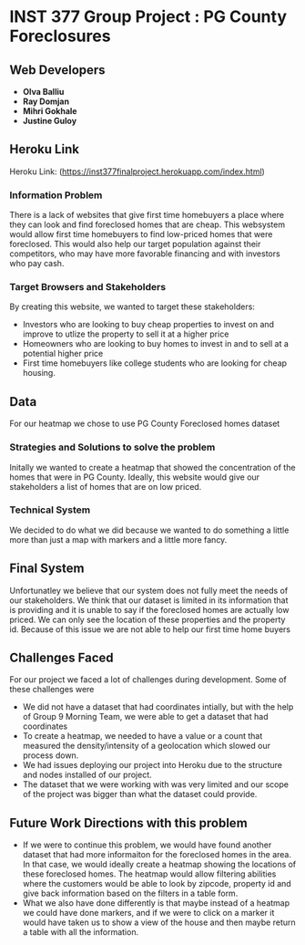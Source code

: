 # INST 377 Group Project : PG County Foreclosures

## Web Developers

* **Olva Balliu** 
* **Ray Domjan** 
* **Mihri Gokhale** 
* **Justine Guloy** 

## Heroku Link 
Heroku Link: (https://inst377finalproject.herokuapp.com/index.html)

### Information Problem 
There is a lack of websites that give first time homebuyers a place where they can look and find foreclosed homes that are cheap. This websystem would allow first time homebuyers to find low-priced homes that were foreclosed.
This would also help our target population against their competitors, who may have more favorable financing and with investors who pay cash.

### Target Browsers and Stakeholders
By creating this website, we wanted to target these stakeholders: 
* Investors who are looking to buy cheap properties to invest on and improve to utlize the property to sell it at a higher price
* Homeowners who are looking to buy homes to invest in and to sell at a potential higher price
* First time homebuyers like college students who are looking for cheap housing. 

## Data
For our heatmap we chose to use PG County Foreclosed homes dataset 

### Strategies and Solutions to solve the problem
Initally we wanted to create a heatmap that showed the concentration of the homes that were in PG County. Ideally, this website would give our stakeholders a list of homes that are on low priced. 

### Technical System 
We decided to do what we did because we wanted to do something a little more than just a map with markers and a little more fancy.

## Final System
Unfortunatley we believe that our system does not fully meet the needs of our stakeholders. We think that our dataset is limited in its information that is providing and it is unable to say if the foreclosed homes are actually low priced. We can only see the location of these properties and the property id. Because of this issue we are not able to help our first time home buyers

## Challenges Faced
For our project we faced a lot of challenges during development. Some of these challenges were 

* We did not have a dataset that had coordinates intially, but with the help of Group 9 Morning Team, we were able to get a dataset that had coordinates
* To create a heatmap, we needed to have a value or a count that measured the density/intensity of a geolocation which slowed our process down. 
* We had issues deploying our project into Heroku due to the structure and nodes installed of our project. 
* The dataset that we were working with was very limited and our scope of the project was bigger than what the dataset could provide. 


## Future Work Directions with this problem 
* If we were to continue this problem, we would have found another dataset that had more informaiton for the foreclosed homes in the area. In that case, we would ideally create a heatmap showing the locations of these foreclosed homes. The heatmap would allow filtering abilities where the customers would be able to look by zipcode, property id and give back information based on the filters in a table form.
* What we also have done differently is that maybe instead of a heatmap we could have done markers, and if we were to click on a marker it would have taken us to show a view of the house and then maybe return a table with all the information.  




